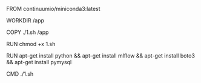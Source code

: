 FROM continuumio/miniconda3:latest

WORKDIR /app

COPY ./1.sh /app

RUN chmod +x 1.sh

RUN apt-get install python && apt-get install mlflow && apt-get install boto3 && apt-get install pymysql

CMD ./1.sh
